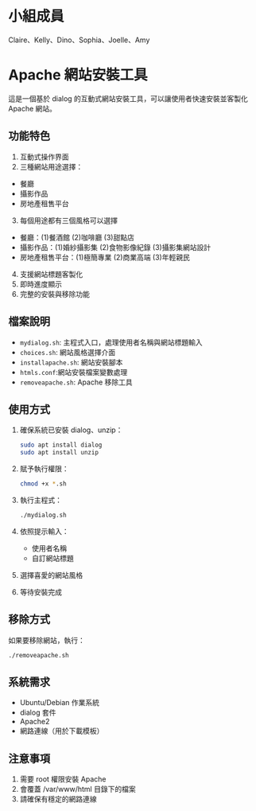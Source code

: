 # 小組成員

Claire、Kelly、Dino、Sophia、Joelle、Amy

# Apache 網站安裝工具

這是一個基於 dialog 的互動式網站安裝工具，可以讓使用者快速安裝並客製化 Apache 網站。

## 功能特色

1. 互動式操作界面
2. 三種網站用途選擇：
  - 餐廳
  - 攝影作品
  - 房地產租售平台
3. 每個用途都有三個風格可以選擇
  - 餐廳：(1)餐酒館  (2)咖啡廳  (3)甜點店
  - 攝影作品：(1)婚紗攝影集  (2)食物影像紀錄  (3)攝影集網站設計
  - 房地產租售平台：(1)極簡專業  (2)商業高端  (3)年輕親民
4. 支援網站標題客製化
5. 即時進度顯示
6. 完整的安裝與移除功能

## 檔案說明

- `mydialog.sh`: 主程式入口，處理使用者名稱與網站標題輸入
- `choices.sh`: 網站風格選擇介面
- `installapache.sh`: 網站安裝腳本
- `htmls.conf`:網站安裝檔案變數處理
- `removeapache.sh`: Apache 移除工具

## 使用方式

1. 確保系統已安裝 dialog、unzip：
   ```bash
   sudo apt install dialog
   sudo apt install unzip
   ```

2. 賦予執行權限：
   ```bash
   chmod +x *.sh
   ```

3. 執行主程式：
   ```bash
   ./mydialog.sh
   ```

4. 依照提示輸入：
   - 使用者名稱
   - 自訂網站標題

5. 選擇喜愛的網站風格

6. 等待安裝完成

## 移除方式

如果要移除網站，執行：
```bash
./removeapache.sh
```

## 系統需求

- Ubuntu/Debian 作業系統
- dialog 套件
- Apache2
- 網路連線（用於下載模板）

## 注意事項

1. 需要 root 權限安裝 Apache
2. 會覆蓋 /var/www/html 目錄下的檔案
3. 請確保有穩定的網路連線